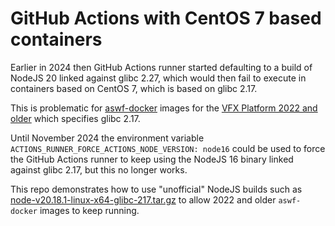 # GitHub Actions with CentOS 7 based containers

Earlier in 2024 then GitHub Actions runner started defaulting to
a build of NodeJS 20 linked against glibc 2.27, which would
then fail to execute in containers based on CentOS 7, which
is based on glibc 2.17.

This is problematic for [aswf-docker](https://github.com/AcademySoftwareFoundation/aswf-docker)
images for the [VFX Platform 2022 and older](https://vfxplatform.com) which specifies glibc 2.17.

Until November 2024 the environment variable `ACTIONS_RUNNER_FORCE_ACTIONS_NODE_VERSION: node16`
could be used to force the GitHub Actions runner to keep using the NodeJS 16 binary linked against
glibc 2.17, but this no longer works.

This repo demonstrates how to use "unofficial" NodeJS builds such as
[node-v20.18.1-linux-x64-glibc-217.tar.gz](https://unofficial-builds.nodejs.org/download/release/v20.18.1/node-v20.18.1-linux-x64-glibc-217.tar.gz)
to allow 2022 and older `aswf-docker` images to keep running.


